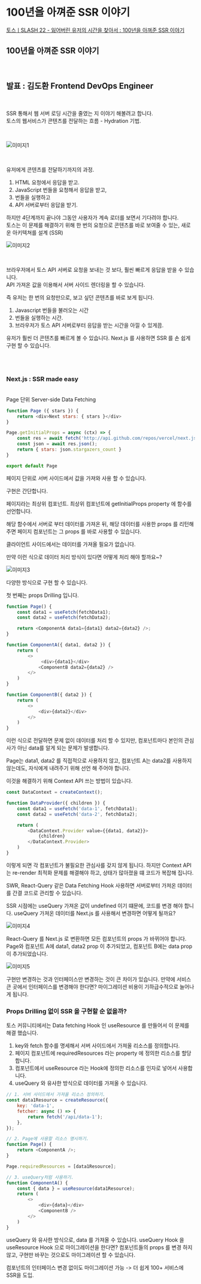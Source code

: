 # 100년을 아껴준 SSR 이야기 

[토스ㅣSLASH 22 - 잃어버린 유저의 시간을 찾아서 : 100년을 아껴준 SSR 이야기](https://www.youtube.com/watch?v=IKyA8BKxpXc&t=437s)

<h2>100년을 아껴준 SSR 이야기</h2>

<br/>

## 발표 : 김도환 Frontend DevOps Engineer 

<br/>

SSR 통해서 웹 서버 로딩 시간을 줄였는 지 이야기 해볼려고 합니다.<br/>
토스의 웹서비스가 콘텐츠를 전달하는 흐름 - Hydration 기법.

<br/>

![이미지1](./image/SSR/1.png)

<br/>

유저에게 콘텐츠를 전달하기까지의 과정.

1. HTML 요청에서 응답을 받고.
2. JavaScript 번들을 요청해서 응답을 받고,
3. 번들을 실행하고
4. API 서버로부터 응답을 받기.

하지만 4단계까지 끝나야 그동안 사용자가 계속 로더를 보면서 기다려야 합니다.<br/>
토스는 이 문제를 해결하기 위해 한 번의 요청으로 콘텐츠를 바로 보여줄 수 있는, 새로운 아키텍쳐를 설계 (SSR)

![이미지2](./image/SSR/2.png)

<br/>

브라우저에서 토스 API 서버로 요청을 보내는 것 보다, 훨씬 빠르게 응답을 받을 수 있습니다.<br/>
API 가져온 값을 이용해서 서버 사이드 렌더링을 할 수 있습니다.

즉 유저는 한 번의 요청만으로, 보고 싶던 콘텐츠를 바로 보게 됩니다.

1. Javascript 번들을 불러오는 시간
2. 번들을 실행하는 시간.
3. 브라우저가 토스 API 서버로부터 응답을 받는 시간을 아낄 수 있게끔.

유저가 훨씬 더 콘텐츠를 빠르게 볼 수 있습니다.
Next.js 를 사용하면 SSR 를 손 쉽게 구현 할 수 있습니다.

<br/>
<br/>

### Next.js : SSR made easy 

<br/>
Page 단위 Server-side Data Fetching 



``` javascript
function Page ({ stars }) {
    return <div>Next stars: { stars }</div>
}

Page.getInitialProps = async (ctx) => {
    const res = await fetch('http://api.github.com/repos/vercel/next.js')
    const json = await res.json();
    return { stars: json.stargazers_count }
}

export default Page 
```

페이지 단위로 서버 사이드에서 값을 가져와 사용 할 수 있습니다.

구현은 간단합니다.

페이지라는 최상위 컴포넌트.
최상위 컴포넌트에 getInitialProps property 에 함수를 선언합니다.

해당 함수에서 서버로 부터 데이터를 가져온 뒤, 해당 데이터를 사용한 props 를 리턴해주면 페이지 컴포넌트는 그 props 를 바로 사용할 수 있습니다.

클라이언트 사이드에서는 데이터를 가져올 필요가 없습니다.


만약 이런 식으로 데이터 처리 방식이 있다면 어떻게 처리 해야 할까요~?

![이미지3](./image/SSR/3.png)

다양한 방식으로 구현 할 수 있습니다.

첫 번째는 props Drilling 입니다.

``` javascript
function Page() {
    const data1 = useFetch(fetchData1);
    const data2 = useFetch(fetchData2);

    return <ComponentA data1={data1} data2={data2} />; 
}

function ComponentA({ data1, data2 }) {
    return (
        <>
             <div>{data1}</div>
            <ComponentB data2={data2} />
        </>
    )
}

function ComponentB({ data2 }) {
    return (
        <>
            <div>{data2}</div>
        </>
    )
}
``` 

이런 식으로 전달하면 문제 없이 데이터를 처리 할 수 있지만,
컴포넌트마다 본인의 관심사가 아닌 data를 알게 되는 문제가 발생합니다.

Page는 data1, data2 를 직접적으로 사용하지 않고,
컴포넌트 A는 data2를 사용하지 않는데도, 자식에게 내려주기 위해 선언 해 주어야 합니다.

이것을 해결하기 위해 Context API 쓰는 방법이 있습니다.

``` javascript
const DataContext = createContext();

function DataProvider({ children }) {
    const data1 = useFetch('data-1', fetchData1);
    const data2 = useFetch('data-2', fetchData2);

    return (
        <DataContext.Provider value={{data1, data2}}>
            {children}
        </DataContext.Provider>
    )
}
```

이렇게 되면 각 컴포넌트가 불필요한 관심사를 갖지 않게 됩니다.
하지만 Context API 는 re-render 최적화 문제를 해결해야 하고,
상태가 많아졌을 떄 코드가 복잡해 집니다.

SWR, React-Query 같은 Data Fetching Hook 사용하면 서버로부터 가져온 데이터를 간결 코드로 관리할 수 있습니다.

SSR 시점에는 useQuery 가져온 값이 undefined 이기 떄문에, 코드를 변경 해야 합니다.
useQuery 가져온 데이터를 Next.js 를 사용해서 변경하면 어떻게 될까요?

![이미지4](./image/SSR/4.png)

React-Query 를 Next.js 로 변환하면 모든 컴포넌트의 props 가 바뀌어야 합니다.
Page와 컴포넌트 A에 data1, data2 prop 이 추가되었고, 컴포넌트 B에는 data prop 이 추가되었습니다.

![이미지5](./image/SSR/5.png)

구현만 변경하는 것과 인터페이스만 변경하는 것이 큰 차이가 있습니다.
만약에 서비스 큰 곳에서 인터페이스를 변경해야 한다면? 마이그레이션 비용이 기하급수적으로 늘어나게 됩니다.



### Props Drilling 없이 SSR 을 구현할 순 없을까?

토스 커뮤니티에서는 Data fetching Hook 인 useResource 를 만들어서 이 문제를 해결 했습니다.

1. key와 fetch 함수를 명세해서 서버 사이드에서 가져올 리소스를 정의합니다.
2. 페이지 컴포넌트에 requiredResources 라는 property 에 정의한 리소스를 할당합니다.
3. 컴포넌트에서 useResource 라는 Hook에 정의한 리소스를 인자로 넣어서 사용합니다.
4. useQuery 와 유사한 방식으로 데이터를 가져올 수 있습니다.


``` javascript
// 1. 서버 사이드에서 가져올 리소스 정의하기.
const data1Resource = createResource({
    key: 'data-1',
    fetcher: async () => {
        return fetch('/api/data-1');
    },
});

// 2. Page에 사용할 리소스 명시하기.
function Page() {
    return <ComponentA />;
}

Page.requiredResources = [data1Resource]; 

// 3. useQuery처럼 사용하기.
function ComponentA() {
    const { data } = useResource(data1Resource);
    return (
        <>
            <div>{data}</div>
            <ComponentB />
        </>
    )
}
```

useQuery 와 유사한 방식으로, data 를 가져올 수 있습니다.
useQuery Hook 을 useResource Hook 으로 마이그레이션을 한다면? 
컴포넌트들의 props 를 변경 하지 않고, 구현만 바꾸는 것으로도 마이그레이션 할 수 있습니다.

컴포넌트의 인터페이스 변경 없이도 마이그레이션 가능 -> 더 쉽게 100+ 서비스에 SSR을 도입.
